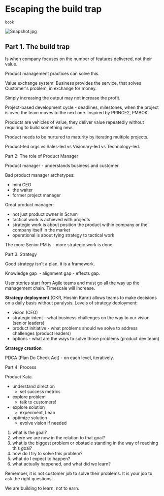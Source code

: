 # Escaping the build trap

`book`

![Snapshot.jpg](image/Snapshot.jpg)

## Part 1. The build trap

Is when company focuses on the number of features delivered, not their value. 

Product management practices can solve this.

Value exchange system: Business provides the service, that solves Customer's problem, in exchange for money. 

Simply increasing the output may not increase the profit.

Project-based development cycle - deadlines, milestones, when the project is over, the team moves to the next one. Inspired by PRINCE2, PMBOK.

Products are vehicles of value, they deliver value repeatedly without requiring to build something new.

Product needs to be nurtured to maturity by iterating multiple projects.

Product-led orgs vs Sales-led vs Visionary-led vs Technology-led.

Part 2: The role of Product Manager

Product manager - understands business and customer.

Bad product manager archetypes:

- mini CEO
- the waiter
- former project manager

Great product manager:

- not just product owner in Scrum
- tactical work is achieved with projects
- strategic work is about position the product within company or the company itself in the market
- operational is about tying strategy to tactical work

The more Senior PM is - more strategic work is done.

Part 3. Strategy

Good strategy isn't a plan, it is a framework.

Knowledge gap  - alignment gap - effects gap.

User stories start from Agile teams and must go all the way up the management chain. Timescale will increase.

**Strategy deployment** (OKR, Hoshin Kanri) allows teams to make decisions on a daily basis without paralysis. Levels of strategy deployment:

- vision (CEO)
- strategic intent - what business challenges on the way to our vision (senior leaders)
- product initiative - what problems should we solve to address challenges (product leaders)
- options - what are the ways to solve those problems (product dev team)

**Strategy creation**.

PDCA (Plan Do Check Act) - on each level, iteratively.

Part 4: Process

Product Kata.

- understand direction
    - set success metrics
- explore problem
    - talk to customers!
- explore solution
    - experiment, Lean
- optimize solution
    - evolve vision if needed

1. what is the goal?
2. where we are now in the relation to that goal?
3. what is the biggest problem or obstacle standing in the way of reaching this goal?
4. how do I try to solve this problem?
5. what do I expect to happen?
6. what actually happened, and what did we learn?

Remember, it is not customer job to solve their problems. It is your job to ask the right questions.

We are building to learn, not to earn.
